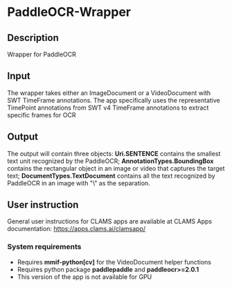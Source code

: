 # PaddleOCR-Wrapper

## Description
Wrapper for PaddleOCR

## Input
The wrapper takes either an ImageDocument or a VideoDocument with SWT TimeFrame annotations. The app specifically uses the representative TimePoint annotations from SWT v4 TimeFrame annotations to extract specific frames for OCR

## Output
The output will contain three objects: **Uri.SENTENCE** contains the smallest text unit recognized by the PaddleOCR; **AnnotationTypes.BoundingBox** contains the rectangular object in an image or video that captures the target text; **DocumentTypes.TextDocument** contains all the text recognized by PaddleOCR in an image with "\\" as the separation.

## User instruction
General user instructions for CLAMS apps are available at CLAMS Apps documentation: https://apps.clams.ai/clamsapp/

### System requirements
- Requires **mmif-python[cv]** for the VideoDocument helper functions
- Requires python package **paddlepaddle** and **paddleocr>=2.0.1**
- This version of the app is not available for GPU
